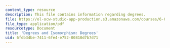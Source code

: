 ```yaml
---
content_type: resource
description: This file contains information regarding degrees.
file: https://ol-ocw-studio-app-production.s3.amazonaws.com/courses/6-042j-mathematics-for-computer-science-spring-2015/6fdb34be74116fe4e75200810d7b7d71_MIT6_042JS15_Degrees.pdf
file_type: application/pdf
resourcetype: Document
title: 'Degrees and Isomorphism: Degrees'
uid: 6fdb34be-7411-6fe4-e752-00810d7b7d71
---
```

